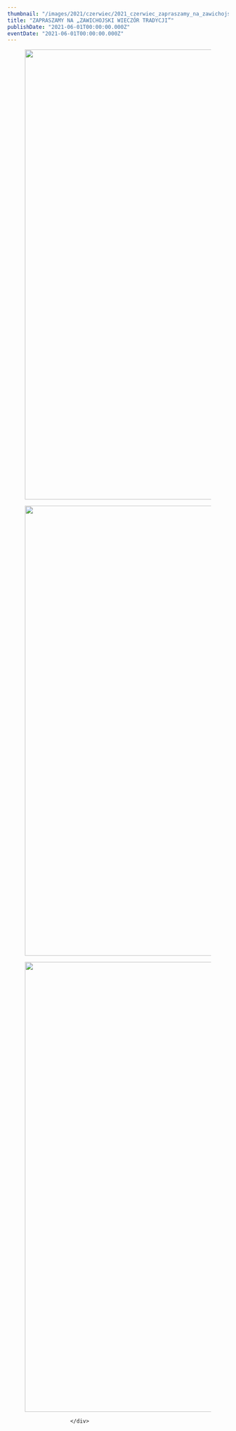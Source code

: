 ```yaml
---
thumbnail: "/images/2021/czerwiec/2021_czerwiec_zapraszamy_na_zawichojski_wiecz_r_tradycji_2021_06_zapraszamy_na_zawichojski_wiecz_r_tradycji_pl1-2-730x1024.jpg"
title: "ZAPRASZAMY NA „ZAWICHOJSKI WIECZÓR TRADYCJI”"
publishDate: "2021-06-01T00:00:00.000Z"
eventDate: "2021-06-01T00:00:00.000Z"
---
```


<div class="entry-content">
							
							
<figure class="wp-block-image size-large"><a href="http://mgok-zawichost.pl/wp-content/uploads/2021/06/pl1-2.jpg"><img fetchpriority="high" decoding="async" width="730" height="1024" src="/images/2021/czerwiec/2021_czerwiec_zapraszamy_na_zawichojski_wiecz_r_tradycji_2021_06_zapraszamy_na_zawichojski_wiecz_r_tradycji_pl1-2-730x1024.jpg" alt="" class="wp-image-8044" srcset="/images/2021/czerwiec/2021_czerwiec_zapraszamy_na_zawichojski_wiecz_r_tradycji_2021_06_zapraszamy_na_zawichojski_wiecz_r_tradycji_pl1-2-730x1024.jpg 730w, /images/2021/czerwiec/pl1-2-214x300.jpg 214w, /images/2021/czerwiec/pl1-2-768x1077.jpg 768w, /images/2021/czerwiec/pl1-2.jpg 800w" sizes="(max-width: 730px) 100vw, 730px"></a></figure>



<figure class="wp-block-image size-large"><a href="http://mgok-zawichost.pl/wp-content/uploads/2021/06/PL2.jpg"><img decoding="async" width="724" height="1024" src="/images/2021/czerwiec/2021_czerwiec_zapraszamy_na_zawichojski_wiecz_r_tradycji_2021_06_zapraszamy_na_zawichojski_wiecz_r_tradycji_PL2-724x1024.jpg" alt="" class="wp-image-8045" srcset="/images/2021/czerwiec/2021_czerwiec_zapraszamy_na_zawichojski_wiecz_r_tradycji_2021_06_zapraszamy_na_zawichojski_wiecz_r_tradycji_PL2-724x1024.jpg 724w, /images/2021/czerwiec/PL2-212x300.jpg 212w, /images/2021/czerwiec/PL2-768x1086.jpg 768w, /images/2021/czerwiec/PL2.jpg 800w" sizes="(max-width: 724px) 100vw, 724px"></a></figure>



<figure class="wp-block-image size-large"><a href="http://mgok-zawichost.pl/wp-content/uploads/2021/06/PL3.jpg"><img decoding="async" width="724" height="1024" src="/images/2021/czerwiec/2021_czerwiec_zapraszamy_na_zawichojski_wiecz_r_tradycji_2021_06_zapraszamy_na_zawichojski_wiecz_r_tradycji_PL3-724x1024.jpg" alt="" class="wp-image-8046" srcset="/images/2021/czerwiec/2021_czerwiec_zapraszamy_na_zawichojski_wiecz_r_tradycji_2021_06_zapraszamy_na_zawichojski_wiecz_r_tradycji_PL3-724x1024.jpg 724w, /images/2021/czerwiec/PL3-212x300.jpg 212w, /images/2021/czerwiec/PL3-768x1086.jpg 768w, /images/2021/czerwiec/PL3.jpg 800w" sizes="(max-width: 724px) 100vw, 724px"></a></figure>



<p></p>
						
						</div>
